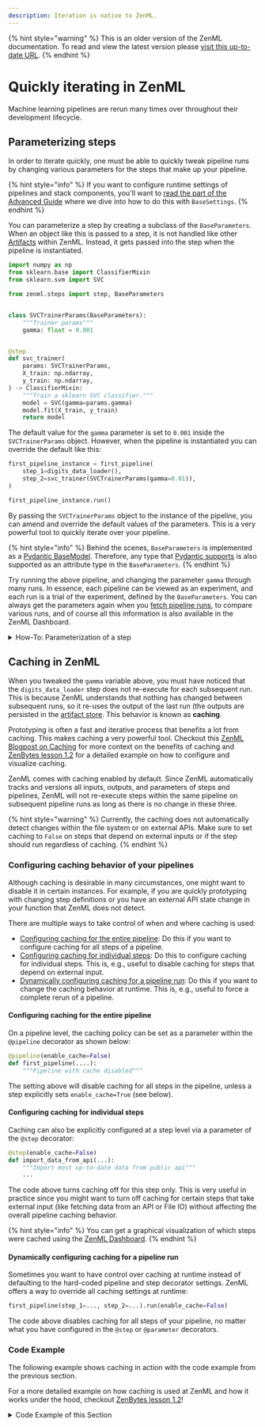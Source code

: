 ```yaml
---
description: Iteration is native to ZenML.
---
```


{% hint style="warning" %}
This is an older version of the ZenML documentation. To read and view the latest version please [visit this up-to-date URL](https://docs.zenml.io).
{% endhint %}


# Quickly iterating in ZenML

Machine learning pipelines are rerun many times over throughout their development lifecycle.

## Parameterizing steps

In order to iterate quickly, one must be able to quickly tweak pipeline runs by
changing various parameters for the steps that make up your pipeline.

{% hint style="info" %}
If you want to configure runtime settings of pipelines and stack components,
you'll want to [read the part of the Advanced
Guide](../../advanced-guide/pipelines/settings.md) where we dive into how to do
this with `BaseSettings`.
{% endhint %}

You can parameterize a step by creating a subclass of the `BaseParameters`. When
an object like this is passed to a step, it is not handled like other [Artifacts](../../starter-guide/pipelines/pipelines.md#artifacts) within ZenML. Instead, it gets
passed into the step when the pipeline is instantiated.

```python
import numpy as np
from sklearn.base import ClassifierMixin
from sklearn.svm import SVC

from zenml.steps import step, BaseParameters


class SVCTrainerParams(BaseParameters):
    """Trainer params"""
    gamma: float = 0.001


@step
def svc_trainer(
    params: SVCTrainerParams,
    X_train: np.ndarray,
    y_train: np.ndarray,
) -> ClassifierMixin:
    """Train a sklearn SVC classifier."""
    model = SVC(gamma=params.gamma)
    model.fit(X_train, y_train)
    return model
```

The default value for the `gamma` parameter is set to `0.001` inside the
`SVCTrainerParams` object. However, when the pipeline is instantiated you can
override the default like this:

```python
first_pipeline_instance = first_pipeline(
    step_1=digits_data_loader(),
    step_2=svc_trainer(SVCTrainerParams(gamma=0.01)),
)

first_pipeline_instance.run()
```

By passing the `SVCTrainerParams` object to the instance of the pipeline, you
can amend and override the default values of the parameters. This is a very
powerful tool to quickly iterate over your pipeline.

{% hint style="info" %}
Behind the scenes, `BaseParameters` is implemented as a 
[Pydantic BaseModel](https://pydantic-docs.helpmanual.io/usage/models/).
Therefore, any type that 
[Pydantic supports](https://pydantic-docs.helpmanual.io/usage/types/)
is also supported as an attribute type in the `BaseParameters`.
{% endhint %}

Try running the above pipeline, and changing the parameter `gamma` through many runs. 
In essence, each pipeline can be viewed as an experiment, and each run is a trial of 
the experiment, defined by the `BaseParameters`. You can always get the parameters again 
when you [fetch pipeline runs](./fetching-pipelines.md), to compare various
runs, and of course all this information is also available in the ZenML
Dashboard.

<details>
<summary>How-To: Parameterization of a step</summary>
A practical example of how you might parameterize a step is shown below. We can start with a version of a step that has yet to be parameterized. You can see how arguments for `gamma`, `C` and `kernel` are passed in and are hard-coded in the step definition.

```python
@step
def svc_trainer(
    X_train: np.ndarray,
    y_train: np.ndarray,
) -> ClassifierMixin:
    """Train a sklearn SVC classifier."""
    model = SVC(gamma=0.001, C=2.5, kernel='rbf')
    model.fit(X_train, y_train)
    return model
```

If you are in the early stages of prototyping, you might want to quickly iterate
over different values for `gamma`, `C` and `kernel`. Moreover, you might want to
store these as specific hyperparameters that are tracked alongside the rest of
the artifacts stored by ZenML. This is where `BaseParameters` comes in handy.

```python
class SVCTrainerParams(BaseParameters):
    """Trainer params"""
    gamma: float = 0.001
    C: float = 1.0
    kernel: str = 'rbf'
```

Now, you can pass the `SVCTrainerParams` object to the step, and the values
inside the object will be used instead of the hard-coded values.

```python
@step
def svc_trainer(
    params: SVCTrainerParams,
    X_train: np.ndarray,
    y_train: np.ndarray,
) -> ClassifierMixin:
    """Train a sklearn SVC classifier."""
    model = SVC(gamma=params.gamma, C=params.C, kernel=params.kernel)
    model.fit(X_train, y_train)
    return model
```

Finally, you can pass the `SVCTrainerParams` object to the instance of the
pipeline, and override the default values of the parameters.

```python
first_pipeline_instance = first_pipeline(
    step_1=digits_data_loader(),
    step_2=svc_trainer(SVCTrainerParams(gamma=0.01, C=2.5, kernel='linear')),
)
```

Parameterizing steps in ML pipelines is a crucial aspect of efficient and
effective machine learning. By separating the configuration from the code, data
scientists and machine learning engineers have greater control over the behavior
of each step in the pipeline. This makes it easier to tune and optimize each
step, as well as to reuse the code in different pipelines or experiments.
Additionally, parameterization helps to make the pipelines more robust and
reproducible, as the configuration can be stored and versioned alongside the
code. Ultimately, parameterizing steps in ML pipelines can lead to improved
model performance, reduced development time, and increased collaboration among
team members.
</details>

## Caching in ZenML

When you tweaked the `gamma` variable above, you must have noticed that the 
`digits_data_loader` step does not re-execute for each subsequent run.  This is because ZenML 
understands that nothing has changed between subsequent runs, so it re-uses the output of the last 
run (the outputs are persisted in the [artifact store](../../component-gallery/artifact-stores/artifact-stores.md). 
This behavior is known as **caching**.

Prototyping is often a fast and iterative process that
benefits a lot from caching. This makes caching a very powerful tool.
Checkout this [ZenML Blogpost on Caching](https://blog.zenml.io/caching-ml-pipelines/)
for more context on the benefits of caching and 
[ZenBytes lesson 1.2](https://github.com/zenml-io/zenbytes/blob/main/1-2_Artifact_Lineage.ipynb)
for a detailed example on how to configure and visualize caching.

ZenML comes with caching enabled by default. Since ZenML automatically tracks
and versions all inputs, outputs, and parameters of steps and pipelines, ZenML
will not re-execute steps within the same pipeline on subsequent pipeline runs
as long as there is no change in these three.

{% hint style="warning" %}
Currently, the caching does not automatically detect changes within the file
system or on external APIs. Make sure to set caching to `False` on steps that
depend on external inputs or if the step should run regardless of caching.
{% endhint %}


### Configuring caching behavior of your pipelines

Although caching is desirable in many circumstances, one might want to disable
it in certain instances. For example, if you are quickly prototyping with
changing step definitions or you have an external API state change in your
function that ZenML does not detect.

There are multiple ways to take control of when and where caching is used:
- [Configuring caching for the entire pipeline](#disabling-caching-for-the-entire-pipeline):
Do this if you want to configure caching for all steps of a pipeline.
- [Configuring caching for individual steps](#disabling-caching-for-individual-steps):
Do this to configure caching for individual steps. This is, e.g., useful to 
disable caching for steps that depend on external input.
- [Dynamically configuring caching for a pipeline run](#dynamically-disabling-caching-for-a-pipeline-run):
Do this if you want to change the caching behavior at runtime. This is, e.g.,
useful to force a complete rerun of a pipeline.

#### Configuring caching for the entire pipeline

On a pipeline level, the caching policy can be set as a parameter within the
`@pipeline` decorator as shown below:

```python
@pipeline(enable_cache=False)
def first_pipeline(....):
    """Pipeline with cache disabled"""
```

The setting above will disable caching for all steps in the pipeline, unless a 
step explicitly sets `enable_cache=True` (see below).

#### Configuring caching for individual steps

Caching can also be explicitly configured at a step level via a parameter of the
`@step` decorator:

```python
@step(enable_cache=False)
def import_data_from_api(...):
    """Import most up-to-date data from public api"""
    ...
```

The code above turns caching off for this step only. This is very useful in
practice since you might want to turn off caching for certain steps that take 
external input (like fetching data from an API or File IO) without affecting the
overall pipeline caching behavior.

{% hint style="info" %}
You can get a graphical visualization of which steps were cached using
the [ZenML Dashboard](./pipelines.md).
{% endhint %}

#### Dynamically configuring caching for a pipeline run

Sometimes you want to have control over caching at runtime instead of defaulting
to the hard-coded pipeline and step decorator settings.
ZenML offers a way to override all caching settings at runtime:

```python
first_pipeline(step_1=..., step_2=...).run(enable_cache=False)
```

The code above disables caching for all steps of your pipeline, no matter what
you have configured in the `@step` or `@parameter` decorators.

### Code Example

The following example shows caching in action with the code example from the
previous section.

For a more detailed example on how caching is used at ZenML and how it works
under the hood, checkout 
[ZenBytes lesson 1.2](https://github.com/zenml-io/zenbytes/blob/main/1-2_Artifact_Lineage.ipynb)!

<details>
<summary>Code Example of this Section</summary>

```python
import numpy as np
from sklearn.base import ClassifierMixin
from sklearn.datasets import load_digits
from sklearn.model_selection import train_test_split
from sklearn.svm import SVC

from zenml.steps import BaseParameters, Output, step
from zenml.pipelines import pipeline


@step
def digits_data_loader() -> Output(
    X_train=np.ndarray, X_test=np.ndarray, y_train=np.ndarray, y_test=np.ndarray
):
    """Loads the digits dataset as a tuple of flattened numpy arrays."""
    digits = load_digits()
    data = digits.images.reshape((len(digits.images), -1))
    X_train, X_test, y_train, y_test = train_test_split(
        data, digits.target, test_size=0.2, shuffle=False
    )
    return X_train, X_test, y_train, y_test


class SVCTrainerParams(BaseParameters):
    """Trainer params"""
    gamma: float = 0.001


@step(enable_cache=False)  # never cache this step, always retrain
def svc_trainer(
    params SVCTrainerParams,
    X_train: np.ndarray,
    y_train: np.ndarray,
) -> ClassifierMixin:
    """Train a sklearn SVC classifier."""
    model = SVC(gamma=config.gamma)
    model.fit(X_train, y_train)
    return model


@pipeline
def first_pipeline(step_1, step_2):
    X_train, X_test, y_train, y_test = step_1()
    step_2(X_train, y_train)


first_pipeline_instance = first_pipeline(
    step_1=digits_data_loader(),
    step_2=svc_trainer()
)

# The pipeline is executed for the first time, so all steps are run.
first_pipeline_instance.run()

# Step one will use cache, step two will rerun due to the decorator config
first_pipeline_instance.run()

# The complete pipeline will be rerun
first_pipeline_instance.run(enable_cache=False)
```

#### Expected Output Run 1:

```
Creating run for pipeline: first_pipeline
Cache enabled for pipeline first_pipeline
Using stack default to run pipeline first_pipeline...
Step digits_data_loader has started.
Step digits_data_loader has finished in 0.135s.
Step svc_trainer has started.
Step svc_trainer has finished in 0.109s.
Pipeline run first_pipeline-07_Jul_22-12_05_54_573248 has finished in 0.417s.
```

#### Expected Output Run 2:

```
Creating run for pipeline: first_pipeline
Cache enabled for pipeline first_pipeline
Using stack default to run pipeline first_pipeline...
Step digits_data_loader has started.
Using cached version of digits_data_loader.
Step digits_data_loader has finished in 0.014s.
Step svc_trainer has started.
Step svc_trainer has finished in 0.051s.
Pipeline run first_pipeline-07_Jul_22-12_05_55_813554 has finished in 0.161s.
```

#### Expected Output Run 3:

```
Creating run for pipeline: first_pipeline
Cache enabled for pipeline first_pipeline
Using stack default to run pipeline first_pipeline...
Runtime configuration overwriting the pipeline cache settings to enable_cache=False for this pipeline run. The default caching strategy is retained for future pipeline runs.
Step digits_data_loader has started.
Step digits_data_loader has finished in 0.078s.
Step svc_trainer has started.
Step svc_trainer has finished in 0.048s.
Pipeline run first_pipeline-07_Jul_22-12_05_56_718489 has finished in 0.219s.
```

</details>
